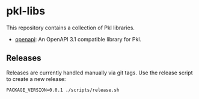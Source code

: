 # pkl-libs

This repository contains a collection of Pkl libraries.

- [openapi](./packages/openapi): An OpenAPI 3.1 compatible library for Pkl.

## Releases

Releases are currently handled manually via git tags. Use the release script
to create a new release:

```shell
PACKAGE_VERSION=0.0.1 ./scripts/release.sh
```
